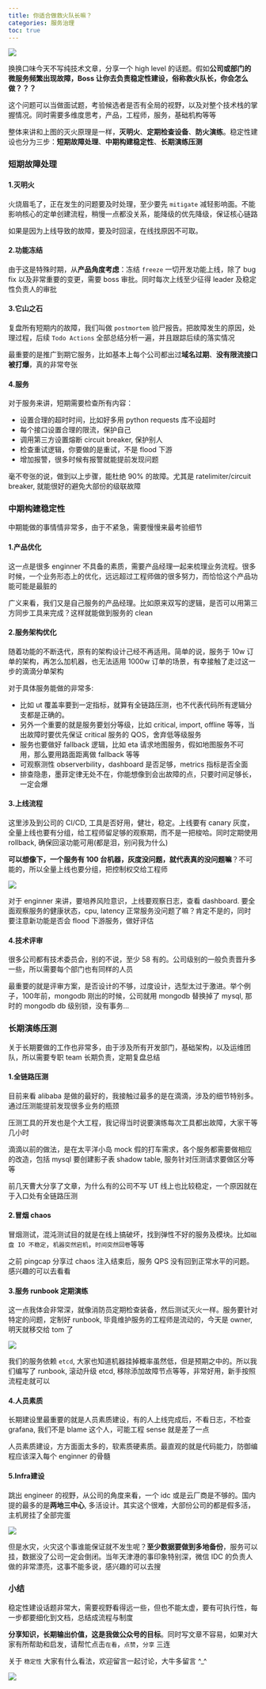 ```yaml
---
title: 你适合做救火队长嘛？
categories: 服务治理
toc: true
---
```


![](https://gitee.com/dongzerun/images/raw/master/img/mie-huo-fire.jpg)

换换口味今天不写纯技术文章，分享一个 high level 的话题。假如**公司或部门的微服务频繁出现故障，Boss 让你去负责稳定性建设，俗称救火队长，你会怎么做？？？**

这个问题可以当做面试题，考验候选者是否有全局的视野，以及对整个技术栈的掌握情况。同时需要多维度思考，产品，工程师，服务，基础机构等等


整体来讲和上图的灭火原理是一样，**灭明火**、**定期检查设备**、**防火演练**。稳定性建设也分为三步：**短期故障处理**、**中期构建稳定性**、**长期演练压测**

### 短期故障处理
#### 1.灭明火
火烧眉毛了，正在发生的问题要及时处理，至少要先 `mitigate` 减轻影响面。不能影响核心的定单创建流程，稍慢一点都没关系，能降级的优先降级，保证核心链路

如果是因为上线导致的故障，要及时回滚，在线找原因不可取。

#### 2.功能冻结
由于这是特殊时期，从**产品角度考虑**：冻结 `freeze` 一切开发功能上线，除了 bug fix 以及非常重要的变更，需要 boss 审批。同时每次上线至少征得 leader 及稳定性负责人的审批

#### 3.它山之石
复盘所有短期内的故障，我们叫做 `postmortem` 验尸报告。把故障发生的原因，处理过程，后续 `Todo Actions` 全部总结分析一遍，并且跟踪后续的落实情况

最重要的是推广到期它服务，比如基本上每个公司都出过**域名过期**、**没有限流接口被打爆**，真的非常夸张

#### 4.服务
对于服务来讲，短期需要检查所有内容：

* 设置合理的超时时间，比如好多用 python requests 库不设超时
* 每个接口设置合理的限流，保护自己
* 调用第三方设置熔断 circuit breaker, 保护别人
* 检查重试逻辑，你要做的是重试，不是 flood 下游
* 增加报警，很多时候有报警就能提前发现问题

毫不夸张的说，做到以上步骤，能杜绝 90% 的故障。尤其是 ratelimiter/circuit breaker, 就能很好的避免大部份的级联故障

### 中期构建稳定性
中期能做的事情情非常多，由于不紧急，需要慢慢来最考验细节

#### 1.产品优化
这一点是很多 enginner 不具备的素质，需要产品经理一起来梳理业务流程。很多时候，一个业务形态上的优化，远远超过工程师做的很多努力，而恰恰这个产品功能可能是最脏的

广义来看，我们又是自己服务的产品经理。比如原来双写的逻辑，是否可以用第三方同步工具来完成？这样就能做到服务的 clean

#### 2.服务架构优化
随着功能的不断迭代，原有的架构设计己经不再适用。简单的说，服务于 10w 订单的架构，再怎么加机器，也无法适用 1000w 订单的场景，有幸接触了走过这一步的滴滴分单架构

对于具体服务能做的非常多:

* 比如 ut 覆盖率要到一定指标，就算有全链路压测，也不代表代码所有逻辑分支都是正确的。
* 另外一个重要的就是服务要划分等级，比如 critical, import, offline 等等，当出故障时要优先保证 critical 服务的 QOS，舍弃低等级服务
* 服务也要做好 fallback 逻辑，比如 eta 请求地图服务，假如地图服务不可用，那么要用路面距离做 fallback 等等
* 可观察测性 observerbility，dashboard 是否足够，metrics 指标是否全面
* 排查隐患，墨菲定律无处不在，你能想像到会出故障的点，只要时间足够长，一定会爆

#### 3.上线流程
这里涉及到公司的 CI/CD, 工具是否好用，健壮，稳定。上线要有 canary 灰度，全量上线也要有分组，给工程师留足够的观察期，而不是一把梭哈。同时定期使用 rollback, 确保回滚功能可用(都是泪，别问我为什么)

**可以想像下，一个服务有 100 台机器，灰度没问题，就代表真的没问题嘛**？不可能的，所以全量上线也要分组，把控制权交给工程师

![](https://gitee.com/dongzerun/images/raw/master/img/ci-cd.png)

对于 enginner 来讲，要培养风险意识，上线要观察日志，查看 dashboard. 要全面观察服务的健康状态，cpu, latency 正常服务没问题了嘛？肯定不是的，同时要注意新功能是否会 flood 下游服务，做好评估

#### 4.技术评审
很多公司都有技术委员会，别的不说，至少 58 有的。公司级别的一般负责晋升多一些，所以需要每个部门也有同样的人员

最重要的就是评审方案，是否设计的不够，过度设计，选型太过于激进。举个例子，100年前，mongodb 刚出的时候，公司就用 mongodb 替换掉了 mysql, 那时的 mongodb db 级别锁，没有事务...

### 长期演练压测
关于长期要做的工作也非常多，由于涉及所有开发部门，基础架构，以及运维团队，所以需要专职 team 长期负责，定期复盘总结

#### 1.全链路压测
目前来看 alibaba 是做的最好的，我接触过最多的是在滴滴，涉及的细节特别多。通过压测能提前发现很多业务的瓶颈

压测工具的开发也是个大工程，我记得当时说要演练每次工具都出故障，大家干等几小时

滴滴以前的做法，是在太平洋小岛 mock 假的打车需求，各个服务都需要做相应的改造，包括 mysql 要创建影子表 shadow table, 服务针对压测请求要做区分等等

前几天曹大分享了文章，为什么有的公司不写 UT 线上也比较稳定，一个原因就在于入口处有全链路压测

#### 2.冒烟 chaos
冒烟测试，混沌测试目的就是在线上搞破坏，找到弹性不好的服务及模块。比如`磁盘 IO 不稳定`，`机器突然宕机`，`时间突然回卷`等等

之前 pingcap 分享过 chaos 注入结束后，服务 QPS 没有回到正常水平的问题。感兴趣的可以去看看

#### 3.服务 runbook 定期演练
这一点我体会非常深，就像消防员定期检查装备，然后测试灭火一样。服务要针对特定的问题，定制好 runbook, 毕竟维护服务的工程师是流动的，今天是 owner, 明天就移交给 tom 了

![](https://gitee.com/dongzerun/images/raw/master/img/runbook.png)

我们的服务依赖 `etcd`, 大家也知道机器挂掉概率虽然低，但是预期之中的。所以我们编写了 runbook, 滚动升级 etcd, 移除添加故障节点等等，非常好用，新手按照流程走就可以

#### 4.人员素质
长期建设里最重要的就是人员素质建设，有的人上线完成后，不看日志，不检查 grafana, 我们不是 blame 这个人，可能工程 sense 就是差了一点

人员素质建设，方方面面太多的，软素质硬素质。最直观的就是代码能力，防御编程应该深入每个 enginner 的骨髓

#### 5.Infra建设
跳出 engineer 的视野，从公司的角度来看，一个 idc 或是云厂商是不够的。国内提的最多的是**两地三中心**, 多活设计。其实这个很难，大部份公司的都是假多活，主机房挂了全部完蛋

![](https://gitee.com/dongzerun/images/raw/master/img/idc-duohuo.png)

但是水灾，火灾这个事谁能保证就不发生呢？**至少数据要做到多地备份**，服务可以挂，数据没了公司一定会倒闭。当年天津港的事印象特别深，微信 IDC 的负责人做的非常漂亮，这事不能多说，感兴趣的可以去搜


### 小结
稳定性建设话题非常大，需要视野看得远一些，但也不能太虚，要有可执行性，每一步都要细化到文档，总结成流程与制度

**分享知识，长期输出价值，这是我做公众号的目标**。同时写文章不容易，如果对大家有所帮助和启发，请帮忙点击`在看`，`点赞`，`分享` 三连

关于 `稳定性` 大家有什么看法，欢迎留言一起讨论，大牛多留言 ^_^

![](https://gitee.com/dongzerun/images/raw/master/img/dongzerun-weixin-code.png)